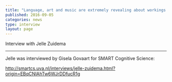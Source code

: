 ```yaml
---
title: "Language, art and music are extremely revealing about workings of the human mind"
published: 2016-09-05
categories: news
type: interview
layout: page
---
```


Interview with Jelle Zuidema

***

Jelle was interviewed by Gisela Govaart for SMART Cognitive Science:

http://smartcs.uva.nl/interviews/jelle-zuidema.html?origin=EBqCNlAhTw6WJrDDfucR1g
